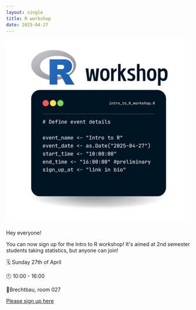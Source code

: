 ```yaml
---
layout: single
title: R workshop
date: 2025-04-27
---
```

![Rworkshop](/files/events/2025-R.png)

Hey everyone!

You can now sign up for the Intro to R workshop! It's aimed at 2nd semester students taking statistics, but anyone can join!

🗓 Sunday 27th of April

🕙 10:00 - 16:00

📍Brechtbau, room 027

[Please sign up here](https://forms.gle/FJZcjWRecUBFaDtFA)
